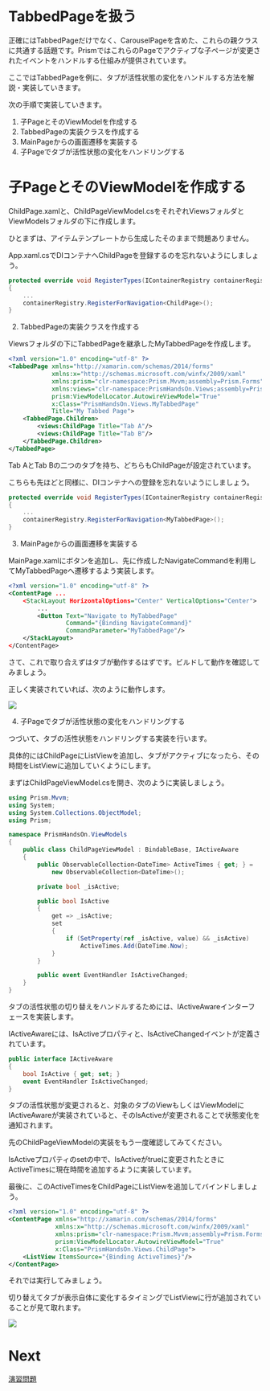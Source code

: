 # TabbedPageを扱う

正確にはTabbedPageだけでなく、CarouselPageを含めた、これらの親クラスに共通する話題です。PrismではこれらのPageでアクティブな子ページが変更されたイベントをハンドルする仕組みが提供されています。

ここではTabbedPageを例に、タブが活性状態の変化をハンドルする方法を解説・実装していきます。

次の手順で実装していきます。

1. 子PageとそのViewModelを作成する  
2. TabbedPageの実装クラスを作成する  
3. MainPageからの画面遷移を実装する  
4. 子Pageでタブが活性状態の変化をハンドリングする

# 子PageとそのViewModelを作成する  

ChildPage.xamlと、ChildPageViewModel.csをそれぞれViewsフォルダとViewModelsフォルダの下に作成します。

ひとまずは、アイテムテンプレートから生成したそのままで問題ありません。

App.xaml.csでDIコンテナへChildPageを登録するのを忘れないようにしましょう。

```cs
protected override void RegisterTypes(IContainerRegistry containerRegistry)
{
    ...
    containerRegistry.RegisterForNavigation<ChildPage>();
}
```

2. TabbedPageの実装クラスを作成する  

Viewsフォルダの下にTabbedPageを継承したMyTabbedPageを作成します。

```xml
<?xml version="1.0" encoding="utf-8" ?>
<TabbedPage xmlns="http://xamarin.com/schemas/2014/forms"
            xmlns:x="http://schemas.microsoft.com/winfx/2009/xaml"
            xmlns:prism="clr-namespace:Prism.Mvvm;assembly=Prism.Forms"
            xmlns:views="clr-namespace:PrismHandsOn.Views;assembly=PrismHandsOn"
            prism:ViewModelLocator.AutowireViewModel="True"
            x:Class="PrismHandsOn.Views.MyTabbedPage"
            Title="My Tabbed Page">
    <TabbedPage.Children>
        <views:ChildPage Title="Tab A"/>
        <views:ChildPage Title="Tab B"/>
    </TabbedPage.Children>
</TabbedPage>
```

Tab AとTab Bの二つのタブを持ち、どちらもChildPageが設定されています。

こちらも先ほどと同様に、DIコンテナへの登録を忘れないようにしましょう。

```cs
protected override void RegisterTypes(IContainerRegistry containerRegistry)
{
    ...
    containerRegistry.RegisterForNavigation<MyTabbedPage>();
}
```

3. MainPageからの画面遷移を実装する  

MainPage.xamlにボタンを追加し、先に作成したNavigateCommandを利用してMyTabbedPageへ遷移するよう実装します。

```xml
<?xml version="1.0" encoding="utf-8" ?>
<ContentPage ...
    <StackLayout HorizontalOptions="Center" VerticalOptions="Center">
        ...
        <Button Text="Navigate to MyTabbedPage" 
                Command="{Binding NavigateCommand}" 
                CommandParameter="MyTabbedPage"/>
    </StackLayout>
</ContentPage>
```

さて、これで取り合えずはタブが動作するはずです。ビルドして動作を確認してみましょう。

正しく実装されていれば、次のように動作します。

![](assets/07-01.gif)

4. 子Pageでタブが活性状態の変化をハンドリングする

つづいて、タブの活性状態をハンドリングする実装を行います。

具体的にはChildPageにListViewを追加し、タブがアクティブになったら、その時間をListViewに追加していくようにします。

まずはChildPageViewModel.csを開き、次のように実装しましょう。

```cs
using Prism.Mvvm;
using System;
using System.Collections.ObjectModel;
using Prism;

namespace PrismHandsOn.ViewModels
{
	public class ChildPageViewModel : BindableBase, IActiveAware
	{
	    public ObservableCollection<DateTime> ActiveTimes { get; } = 
            new ObservableCollection<DateTime>();

	    private bool _isActive;

	    public bool IsActive
	    {
	        get => _isActive;
	        set
	        {
	            if (SetProperty(ref _isActive, value) && _isActive)
	                ActiveTimes.Add(DateTime.Now);
	        }
	    }

	    public event EventHandler IsActiveChanged;
    }
}
```

タブの活性状態の切り替えをハンドルするためには、IActiveAwareインターフェースを実装します。

IActiveAwareには、IsActiveプロパティと、IsActiveChangedイベントが定義されています。

```cs
public interface IActiveAware
{
    bool IsActive { get; set; }
    event EventHandler IsActiveChanged;
}
```

タブの活性状態が変更されると、対象のタブのViewもしくはViewModelにIActiveAwareが実装されていると、そのIsActiveが変更されることで状態変化を通知されます。

先のChildPageViewModelの実装をもう一度確認してみてください。

IsActiveプロパティのsetの中で、IsActiveがtrueに変更されたときにActiveTimesに現在時間を追加するように実装しています。

最後に、このActiveTimesをChildPageにListViewを追加してバインドしましょう。

```xml
<?xml version="1.0" encoding="utf-8" ?>
<ContentPage xmlns="http://xamarin.com/schemas/2014/forms"
             xmlns:x="http://schemas.microsoft.com/winfx/2009/xaml"
             xmlns:prism="clr-namespace:Prism.Mvvm;assembly=Prism.Forms"
             prism:ViewModelLocator.AutowireViewModel="True"
             x:Class="PrismHandsOn.Views.ChildPage">
    <ListView ItemsSource="{Binding ActiveTimes}"/>
</ContentPage>
```

それでは実行してみましょう。

切り替えてタブが表示自体に変化するタイミングでListViewに行が追加されていることが見て取れます。

![](assets/07-01.gif)

# Next

[演習問題](90.演習問題.md)
